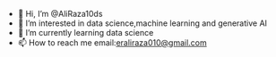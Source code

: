 - 👋 Hi, I’m @AliRaza10ds
- 👀 I’m interested in data science,machine learning and generative AI
- 🌱 I’m currently learning data science 
- 📫 How to reach me email:eraliraza010@gmail.com

<!---
AliRaza10ds/AliRaza10ds is a ✨ special ✨ repository because its `README.md` (this file) appears on your GitHub profile.
You can click the Preview link to take a look at your changes.
--->
